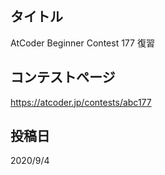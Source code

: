 ## タイトル

AtCoder Beginner Contest 177 復習

## コンテストページ

https://atcoder.jp/contests/abc177

## 投稿日

2020/9/4
